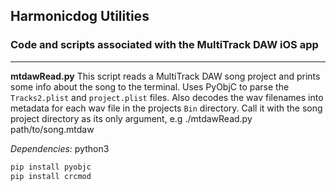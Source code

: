 Harmonicdog Utilities
---------------------


### Code and scripts associated with the MultiTrack DAW iOS app

***
**mtdawRead.py**
This script reads a MultiTrack DAW song project and prints some info about the song to the terminal. Uses PyObjC to parse the `Tracks2.plist` and `project.plist` files. Also decodes the wav filenames into metadata for each wav file in the  projects `Bin` directory. Call it with the song project directory as its only argument, e.g
	./mtdawRead.py path/to/song.mtdaw

*Dependencies:*
python3

```python
pip install pyobjc
pip install crcmod
```

